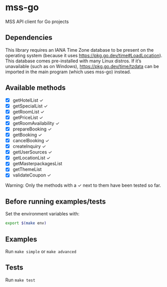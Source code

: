 # mss-go

MSS API client for Go projects

## Dependencies

This library requires an IANA Time Zone database to be present on the operating system (because it uses https://pkg.go.dev/time#LoadLocation). This database comes pre-installed with many Linux distros. If it’s unavailable (such as on Windows), https://pkg.go.dev/time/tzdata can be imported in the main program (which uses mss-go) instead.

## Available methods

- [x] getHotelList ✓
- [x] getSpecialList ✓
- [x] getRoomList ✓
- [x] getPriceList ✓
- [x] getRoomAvailability ✓
- [x] prepareBooking ✓
- [x] getBooking ✓
- [x] cancelBooking ✓
- [x] createInquiry ✓
- [x] getUserSources ✓
- [x] getLocationList ✓
- [x] getMasterpackagesList
- [x] getThemeList
- [x] validateCoupon ✓

Warning: Only the methods with a ✓ next to them have been tested so far.

## Before running examples/tests

Set the environment variables with:

```Bash
export $(make env)
```

## Examples

Run `make simple` or `make advanced`

## Tests

Run `make test`
